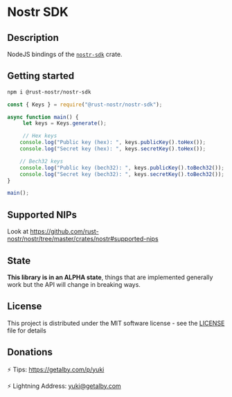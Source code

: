 # Nostr SDK
	
## Description

NodeJS bindings of the [`nostr-sdk`](https://crates.io/crates/nostr-sdk) crate.

## Getting started

```sh
npm i @rust-nostr/nostr-sdk
```
    
```javascript
const { Keys } = require("@rust-nostr/nostr-sdk");

async function main() {
     let keys = Keys.generate();

     // Hex keys
    console.log("Public key (hex): ", keys.publicKey().toHex());
    console.log("Secret key (hex): ", keys.secretKey().toHex());

    // Bech32 keys
    console.log("Public key (bech32): ", keys.publicKey().toBech32());
    console.log("Secret key (bech32): ", keys.secretKey().toBech32());
}

main();
```

## Supported NIPs

Look at https://github.com/rust-nostr/nostr/tree/master/crates/nostr#supported-nips

## State

**This library is in an ALPHA state**, things that are implemented generally work but the API will change in breaking ways.

## License

This project is distributed under the MIT software license - see the [LICENSE](https://github.com/rust-nostr/nostr/blob/master/LICENSE) file for details

## Donations

⚡ Tips: https://getalby.com/p/yuki

⚡ Lightning Address: yuki@getalby.com
